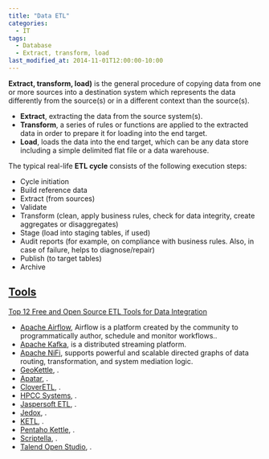 ```yaml
---
title: "Data ETL"
categories:
  - IT
tags:
  - Database
  - Extract, transform, load
last_modified_at: 2014-11-01T12:00:00-10:00
---
```


**Extract, transform, load)** is the general procedure of copying data from one or more sources into a destination system which represents the data differently from the source(s) or in a different context than the source(s).

- **Extract**, extracting the data from the source system(s).
- **Transform**, a series of rules or functions are applied to the extracted data in order to prepare it for loading into the end target.
- **Load**, loads the data into the end target, which can be any data store including a simple delimited flat file or a data warehouse.

The typical real-life **ETL cycle** consists of the following execution steps:

- Cycle initiation
- Build reference data
- Extract (from sources)
- Validate
- Transform (clean, apply business rules, check for data integrity, create aggregates or disaggregates)
- Stage (load into staging tables, if used)
- Audit reports (for example, on compliance with business rules. Also, in case of failure, helps to diagnose/repair)
- Publish (to target tables)
- Archive

## [Tools](https://en.wikipedia.org/wiki/Category:Extract,_transform,_load_tools)

[Top 12 Free and Open Source ETL Tools for Data Integration](https://solutionsreview.com/data-integration/top-free-and-open-source-etl-tools-for-data-integration/)

- [Apache Airflow](https://airflow.apache.org/), Airflow is a platform created by the community to programmatically author, schedule and monitor workflows..
- [Apache Kafka](https://kafka.apache.org/), is a distributed streaming platform.
- [Apache NiFi](https://nifi.apache.org/index.html), supports powerful and scalable directed graphs of data routing, transformation, and system mediation logic.
- [GeoKettle](www.spatialytics.org/projects/geokettle/), .
- [Apatar](), .
- [CloverETL](), .
- [HPCC Systems](), .
- [Jaspersoft ETL](), .
- [Jedox](https://www.jedox.com/en/), .
- [KETL](), .
- [Pentaho Kettle](), .
- [Scriptella](), .
- [Talend Open Studio](), .
